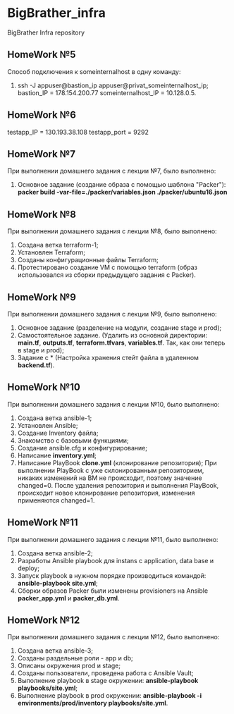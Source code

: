 # BigBrather_infra
BigBrather Infra repository

HomeWork №5
---
Способ подключения к someinternalhost в одну команду:
 1) ssh -J appuser@bastion_ip appuser@privat_someinternalhost_ip;
bastion_IP = 178.154.200.77 someinternalhost_IP = 10.128.0.5.

HomeWork №6
---
testapp_IP = 130.193.38.108
testapp_port = 9292

HomeWork №7
---
При выполнении домашнего задания с лекции №7, было выполнено:
 1) Основное задание (создание образа с помощью шаблона "Packer"): **packer build -var-file=./packer/variables.json ./packer/ubuntu16.json**

HomeWork №8
---
При выполнении домашнего задания с лекции №8, было выполнено:
 1) Создана ветка terraform-1;
 2) Установлен Terraform;
 3) Созданы конфигурационные файлы Terraform;
 4) Протестировано создание VM с помощью terraform (образ использовался из сборки предыдущего задания с Packer).

HomeWork №9
---
При выполнении домашнего задания с лекции №9, было выполнено:
 1) Основное задание (разделение на модули, создание stage и prod);
 2) Самостоятельное задание. (Удалить из основной директории: **main.tf**, **outputs.tf**, **terraform.tfvars**, **variables.tf**. Так, как они теперь в stage и prod);
 3) Задание с * (Настройка хранения стейт файла в удаленном **backend.tf**).

HomeWork №10
---
При выполнении домашнего задания с лекции №10, было выполнено:
 1) Создана ветка ansible-1;
 2) Установлен Ansible;
 3) Cоздание Inventory файла;
 4) Знакомство с базовыми функциями;
 5) Создание ansible.cfg и конфигурирование;
 6) Написание **inventory.yml**;
 7) Написание PlayBook **сlone.yml** (клонирование репозитория);
При выполнении PlayBook с уже склонированным репозиторием, никаких изменений на ВМ не происходит, поэтому значение changed=0. После удаления репозитория и выполнения PlayBook, происходит новое клонирование репозитория, изменения применяются changed=1.

HomeWork №11
---
При выполнении домашнего задания с лекции №11, было выполнено:
 1) Создана ветка ansible-2;
 2) Разработы Ansible playbook для instans с application, data base и deploy;
 3) Запуск playbook в нужном порядке производиться командой: **ansible-playbook site.yml**;
 4) Сборки образов Packer были изменены provisioners на Ansible **packer_app.yml** и **packer_db.yml**.

HomeWork №12
---
При выполнении домашнего задания с лекции №12, было выполнено:
 1) Создана ветка ansible-3;
 2) Созданы раздельные роли - app и db;
 3) Описаны окружения prod и stage;
 4) Созданы пользователи, проведена работа с Ansible Vault;
 5) Выполнение playbook в stage окружении: **ansible-playbook playbooks/site.yml**;
 6) Выполнение playbook в prod окружении: **ansible-playbook -i environments/prod/inventory playbooks/site.yml**.
